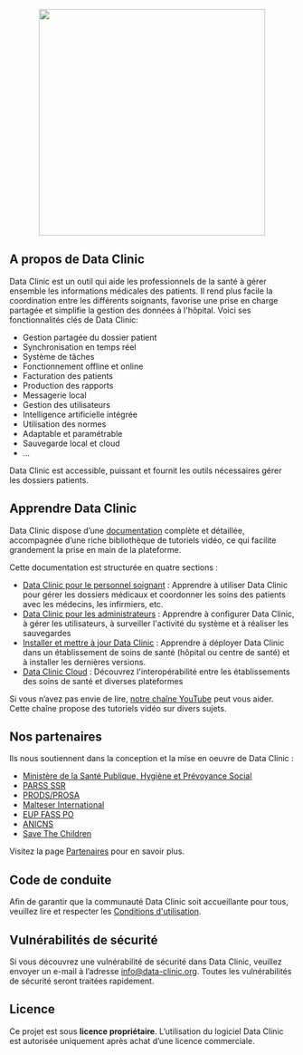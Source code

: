 <p align="center"><a href="https://data-clinic.org" target="_blank"><img src="https://data-clinic.org/logo.svg" width="400"></a></p>

## A propos de Data Clinic

Data Clinic est un outil qui aide les professionnels de la santé à gérer ensemble les informations médicales des patients. Il rend plus facile la coordination entre les différents soignants, favorise une prise en charge partagée et simplifie la gestion des données à l'hôpital. Voici ses fonctionnalités clés de Data Clinic:

- Gestion partagée du dossier patient
- Synchronisation en temps réel
- Système de tâches
- Fonctionnement offline et online
- Facturation des patients
- Production des rapports
- Messagerie local
- Gestion des utilisateurs
- Intelligence artificielle intégrée
- Utilisation des normes
- Adaptable et paramétrable
- Sauvegarde local et cloud
- ...

Data Clinic est accessible, puissant et fournit les outils nécessaires gérer les dossiers patients.

## Apprendre Data Clinic

Data Clinic dispose d’une [documentation](https://data-clinic.org/documentation) complète et détaillée, accompagnée d’une riche bibliothèque de tutoriels vidéo, ce qui facilite grandement la prise en main de la plateforme.

Cette documentation est structurée en quatre sections :

- [Data Clinic pour le personnel soignant](https://data-clinic.org/documentation/utilisation) : Apprendre à utiliser Data Clinic pour gérer les dossiers médicaux et coordonner les soins des patients avec les médecins, les infirmiers, etc.
- [Data Clinic pour les administrateurs](https://data-clinic.org/documentation/administration) : Apprendre à configurer Data Clinic, à gérer les utilisateurs, à surveiller l'activité du système et à réaliser les sauvegardes
- [Installer et mettre à jour Data Clinic](https://data-clinic.org/documentation/installation) : Apprendre à déployer Data Clinic dans un établissement de soins de santé (hôpital ou centre de santé) et à installer les dernières versions.
- [Data Clinic Cloud](https://data-clinic.org/documentation/cloud) : Découvrez l'interopérabilité entre les établissements des soins de santé et diverses plateformes

Si vous n’avez pas envie de lire, [notre chaîne YouTube](https://www.youtube.com/@data-clinic-rdc) peut vous aider. Cette chaîne propose des tutoriels vidéo sur divers sujets.

## Nos partenaires

Ils nous soutiennent dans la conception et la mise en oeuvre de Data Clinic :

- [Ministère de la Santé Publique, Hygiène et Prévoyance Social](https://sante.gouv.cd)
- [PARSS SSR](https://sante.gouv.cd)
- [PRODS/PROSA](https://prods-rdc.com)
- [Malteser International](https://www.malteser-international.org/fr/sur-le-terrain/afrique/rd-congo.html)
- [EUP FASS PO](https://eupfasspo.org/)
- [ANICNS](https://anicns.gouv.cd)
- [Save The Children](https://savethechildren.net)

Visitez la page [Partenaires](https://data-clinic.org/sponsors) pour en savoir plus.

## Code de conduite

Afin de garantir que la communauté Data Clinic soit accueillante pour tous, veuillez lire et respecter les [Conditions d'utilisation](https://data-clinic.org/conditions).

## Vulnérabilités de sécurité

Si vous découvrez une vulnérabilité de sécurité dans Data Clinic, veuillez envoyer un e-mail à l’adresse [info@data-clinic.org](mailto:info@data-clinic.org). Toutes les vulnérabilités de sécurité seront traitées rapidement.

## Licence

Ce projet est sous **licence propriétaire**. L’utilisation du logiciel Data Clinic est autorisée uniquement après achat d’une licence commerciale.

